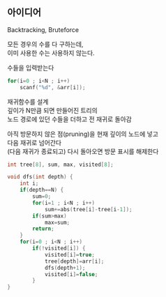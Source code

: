 ## 아이디어
Backtracking, Bruteforce  
  
모든 경우의 수를 다 구하는데,  
이미 사용한 수는 사용하지 않는다.  
  
수들을 입력받는다
```c
for(i=0 ; i<N ; i++)
	scanf("%d", &arr[i]);
```
재귀함수를 설계  
깊이가 N만큼 되면 만들어진 트리의  
노드 경로에 있던 수들을 더하고 전 재귀로 돌아감  
  
아직 방문하지 않은 점(pruning)을 현재 깊이의 노드에 넣고  
다음 재귀로 넘어간다  
(다음 재귀가 종료되고) 다시 돌아오면 방문 표시를 해제한다
```c
int tree[8], sum, max, visited[8];

void dfs(int depth) {
	int i;
	if(depth==N) {
		sum=0;
		for(i=1 ; i<N ; i++)
			sum+=abs(tree[i]-tree[i-1]);
		if(sum>max)
			max=sum;
		return;
	}
	for(i=0 ; i<N ; i++)
		if(!visited[i]) {
			visited[i]=true;
			tree[depth]=arr[i];
			dfs(depth+1);
			visited[i]=false;
		}
}
```
